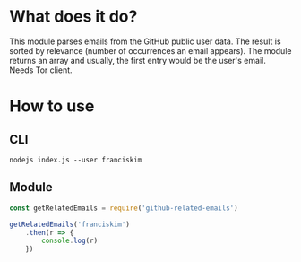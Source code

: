# What does it do?
This module parses emails from the GitHub public user data. The result is sorted by relevance (number of occurrences an email appears). The module returns an array and usually, the first entry would be the user's email. Needs Tor client.


# How to use

## CLI
`nodejs index.js --user franciskim`

## Module
```javascript
const getRelatedEmails = require('github-related-emails')

getRelatedEmails('franciskim')
    .then(r => {
        console.log(r)
    })
```
